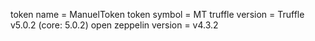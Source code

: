 token name = ManuelToken
token symbol = MT
truffle version = Truffle v5.0.2 (core: 5.0.2)
open zeppelin version = v4.3.2
